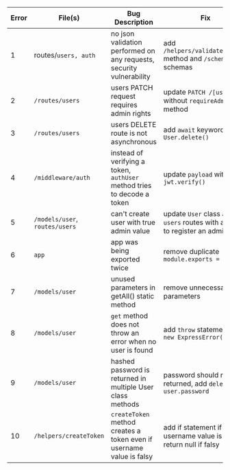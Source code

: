 | Error | File(s)                        | Bug Description                                                         | Fix                                                                      |
| ----- | ------------------------------ | ----------------------------------------------------------------------- | ------------------------------------------------------------------------ |
| 1     | routes/`users, auth`           | no json validation performed on any requests, security vulnerability    | add `/helpers/validateRequest` method and `/schema` json schemas         |
| 2     | `/routes/users`                | users PATCH request requires admin rights                               | update `PATCH /[username]` without `requireAdmin` method                 |
| 3     | `/routes/users`                | users DELETE route is not asynchronous                                  | add `await` keyword to `User.delete()`                                   |
| 4     | `/middleware/auth`             | instead of verifying a token, `authUser` method tries to decode a token | update `payload` with `jwt.verify()`                                     |
| 5     | `/models/user`, `routes/users` | can't create user with true admin value                                 | update `User` class and `users` routes with ability to register an admin |
| 6     | `app`                          | app was being exported twice                                            | remove duplicate `module.exports = app`                                  |
| 7     | `/models/user`                 | unused parameters in getAll() static method                             | remove unnecessary parameters                                            |
| 8     | `/models/user`                 | `get` method does not throw an error when no user is found              | add `throw` statement to `new ExpressError(...)`                         |
| 9     | `/models/user`                 | hashed password is returned in multiple User class methods              | password should not be returned, add `delete user.password`              |
| 10    | `/helpers/createToken`         | `createToken` method creates a token even if username value is falsy    | add if statement if username value is truthy, return null if falsy       |
